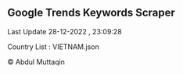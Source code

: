 

## Google Trends Keywords Scraper 
 
Last Update 28-12-2022 , 23:09:28

Country List :
VIETNAM.json



© Abdul Muttaqin 
